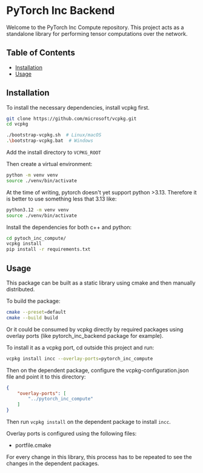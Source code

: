 # PyTorch Inc Backend

Welcome to the PyTorch Inc Compute repository. This project acts as a standalone library for performing tensor computations over the network.

## Table of Contents

- [Installation](#installation)
- [Usage](#usage)

## Installation

To install the necessary dependencies, install vcpkg first.

```bash
git clone https://github.com/microsoft/vcpkg.git
cd vcpkg

./bootstrap-vcpkg.sh  # Linux/macOS
.\bootstrap-vcpkg.bat  # Windows
```

Add the install directory to `VCPKG_ROOT`

Then create a virtual environment:

```bash
python -m venv venv
source ./venv/bin/activate
```

At the time of writing, pytorch doesn't yet support python >3.13. Therefore it is better to use something less that 3.13 like:

```bash
python3.12 -m venv venv
source ./venv/bin/activate
```

Install the dependencies for both c++ and python:

```bash
cd pytoch_inc_compute/
vcpkg install
pip install -r requirements.txt
```

## Usage

This package can be built as a static library using cmake and then manually distributed.

To build the package:

```bash
cmake --preset=default
cmake --build build
```

Or it could be consumed by vcpkg directly by required packages using overlay ports (like pytorch_inc_backend package for example). 

To install it as a vcpkg port, cd outside this project and run:

```bash
vcpkg install incc --overlay-ports=pytorch_inc_compute
```

Then on the dependent package, configure the vcpkg-configuration.json file and point it to this directory:

```json
{
    "overlay-ports": [
        "../pytorch_inc_compute"
    ]
}
```

Then run `vcpkg install` on the dependent package to install `incc`.

Overlay ports is configured using the following files:
* portfile.cmake

For every change in this library, this process has to be repeated to see the changes in the dependent packages.